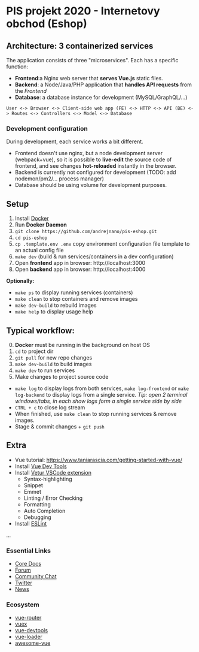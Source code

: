 # PIS projekt 2020 - Internetovy obchod (Eshop)

## Architecture: 3 containerized services

The application consists of three "microservices".
Each has a specific function:

- **Frontend**:a Nginx web server that **serves Vue.js** static files.
- **Backend**: a Node/Java/PHP application that **handles API requests** from the *Frontend*
- **Database**: a database instance for development (MySQL/GraphQL/...)

```
User <-> Browser <-> Client-side web app (FE) <-> HTTP <-> API (BE) <-> Routes <-> Controllers <-> Model <-> Database
```

### Development configuration

During development, each service works a bit different.

- Frontend doesn't use nginx, but a node development server (webpack+vue), so it is possible to **live-edit** the source code of frontend, and see changes **hot-reloaded** instantly in the browser.
- Backend is currently not configured for development (TODO: add nodemon/pm2/... process manager)
- Database should be using volume for development purposes.


## Setup

1. Install [Docker](https://docs.docker.com/install/)
2. Run **Docker Daemon**
3. `git clone https://github.com/andrejnano/pis-eshop.git`
4. `cd pis-eshop`
5. `cp .template.env .env` copy environment configuration file template to an actual config file
6. `make dev` (build & run services/containers in a dev configuration)
7. Open **frontend** app in browser: http://localhost:3000
8. Open **backend** app in browser: http://localhost:4000

**Optionally:**
- `make ps` to display running services (containers)
- `make clean` to stop containers and remove images
- `make dev-build` to rebuild images
- `make help` to display usage help

## Typical workflow:

0. **Docker** must be running in the background on host OS
1. `cd` to project dir
2. `git pull` for new repo changes
3. `make dev-build` to build images
4. `make dev` to run services
5. Make changes to project source code

- `make log` to display logs from both services, `make log-frontend` or `make log-backend` to display logs from a single service. *Tip: open 2 terminal windows/tabs, in each show logs form a single service side by side*
- `CTRL + c` to close log stream
- When finished, use `make clean` to stop running services & remove images.
- Stage & commit changes + `git push`

## Extra

- Vue tutorial: https://www.taniarascia.com/getting-started-with-vue/
- Install [Vue Dev Tools](https://github.com/vuejs/vue-devtools#vue-devtools)
- Install [Vetur VSCode extension](https://marketplace.visualstudio.com/items?itemName=octref.vetur)
  - Syntax-highlighting
  - Snippet
  - Emmet
  - Linting / Error Checking
  - Formatting
  - Auto Completion
  - Debugging
- Install [ESLint](https://marketplace.visualstudio.com/items?itemName=dbaeumer.vscode-eslint)


...


<h3>Essential Links</h3>
<ul>
    <li><a href="https://vuejs.org" target="_blank" rel="noopener">Core Docs</a></li>
    <li><a href="https://forum.vuejs.org" target="_blank" rel="noopener">Forum</a></li>
    <li><a href="https://chat.vuejs.org" target="_blank" rel="noopener">Community Chat</a></li>
    <li><a href="https://twitter.com/vuejs" target="_blank" rel="noopener">Twitter</a></li>
    <li><a href="https://news.vuejs.org" target="_blank" rel="noopener">News</a></li>
</ul>
<h3>Ecosystem</h3>
<ul>
    <li><a href="https://router.vuejs.org" target="_blank" rel="noopener">vue-router</a></li>
    <li><a href="https://vuex.vuejs.org" target="_blank" rel="noopener">vuex</a></li>
    <li><a href="https://github.com/vuejs/vue-devtools#vue-devtools" target="_blank" rel="noopener">vue-devtools</a></li>
    <li><a href="https://vue-loader.vuejs.org" target="_blank" rel="noopener">vue-loader</a></li>
    <li><a href="https://github.com/vuejs/awesome-vue" target="_blank" rel="noopener">awesome-vue</a></li>
</ul>
